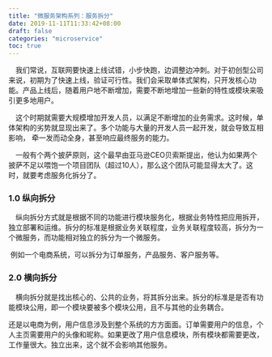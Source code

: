 ```yaml
---
title: "微服务架构系列：服务拆分"
date: 2019-11-11T11:33:42+08:00
draft: false
categories: "microservice"
toc: true
---
```

&emsp;我们常说，互联网要快速上线试错，小步快跑，边调整边冲刺。对于初创型公司来说，初期为了快速上线，验证可行性。我们会采取单体式架构，只开发核心功能。产品上线后，随着用户地不断增加，需要不断地增加一些新的特性或模块来吸引更多地用户。

&emsp;这个时期就需要大规模增加开发人员，以满足不断增加的业务需求。这时候，单体架构的劣势就显现出来了。多个功能与大量的开发人员一起开发，就会导致互相影响， 牵一发而动全身，甚至响应最终服务的能力。

&emsp;一般有个两个披萨原则，这个最早由亚马逊CEO贝索斯提出，他认为如果两个披萨不足以喂饱一个项目团队（超过10人），那么这个团队可能显得太大了。这时，就要考虑服务化拆分了。

### 1.0 纵向拆分

&emsp;纵向拆分方式就是根据不同的功能进行模块服务化，根据业务特性把应用拆开，独立部署和运维。拆分的标准是根据业务关联程度，业务关联程度较高，拆分为一个微服务，而功能相对独立的拆分为一个微服务。

​	例如一个电商系统，可以拆分为订单服务，产品服务、客户服务等。

### 2.0 横向拆分

&emsp;横向拆分就是找出核心的、公共的业务，将其拆分出来。拆分的标准是是否有功能模块公用，即一个模块要被多个模块公用，且不与其他的业务耦合。

​	还是以电商为例，用户信息涉及到整个系统的方方面面。订单需要用户的信息，个人主页需要用户的头像和昵称。如果更改了用户信息模块，所有模块都需要更改，工作量很大。独立出来，这个就不会影响其他服务。



